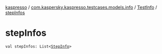 [kaspresso](../../index.md) / [com.kaspersky.kaspresso.testcases.models.info](../index.md) / [TestInfo](index.md) / [stepInfos](./step-infos.md)

# stepInfos

`val stepInfos: List<`[`StepInfo`](../-step-info/index.md)`>`